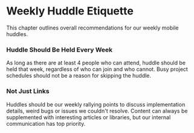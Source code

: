 # Weekly Huddle Etiquette

This chapter outlines overall recommendations for our weekly mobile huddles.

### Huddle Should Be Held Every Week

As long as there are at least 4 people who can attend, huddle should be held that week, regardless of who can join and who cannot. Busy project schedules should not be a reason for skipping the huddle.

### Not Just Links

Huddles should be our weekly rallying points to discuss implementation details, weird bugs or issues we couldn't resolve. Content can always be supplemented with interesting articles or libraries, but our internal communication has top priority.
